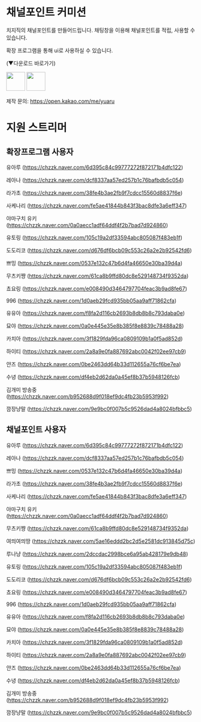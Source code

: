 # 채널포인트 커미션
치지직의 채널포인트를 만들어드립니다. 
채팅창을 이용해 채널포인트를 적립, 사용할 수 있습니다. 

확장 프로그램을 통해 ui로 사용하실 수 있습니다. 

(▼다운로드 바로가기)

[<img src="https://github.com/user-attachments/assets/c3a90776-a208-46a3-b67f-866a5996d785" height="50"/>](https://chromewebstore.google.com/detail/유아루-채널포인트-확장/dmgdnjojiaiccccioggkgkkpnoahbiag)
[<img src="https://github.com/user-attachments/assets/d12acf9d-c07f-4dfe-96c9-687f32d40a90" height="50"/>](https://addons.mozilla.org/ko/firefox/addon/%EC%9C%A0%EC%95%84%EB%A3%A8-%EC%B1%84%EB%84%90%ED%8F%AC%EC%9D%B8%ED%8A%B8-%ED%99%95%EC%9E%A5/)



제작 문의: https://open.kakao.com/me/yuaru


# 지원 스트리머
## 확장프로그램 사용자
유아루 (https://chzzk.naver.com/6d395c84c99777272f872171b4dfc122)

레아나 (https://chzzk.naver.com/dcf8337aa57ed257b1c76bafbdb5c054)

라가초 (https://chzzk.naver.com/38fe4b3ae2fb9f7cdcc15560d8837f6e)

사케나리 (https://chzzk.naver.com/fe5ae41844b843f3bac8dfe3a6eff347)

야마구치 유키 (https://chzzk.naver.com/0a0aecc1adf64ddf4f2b7bad7d924860)

유토링 (https://chzzk.naver.com/105c19a2df33594abc805087f483eb1f)

도도리코 (https://chzzk.naver.com/d676df6bcb09c553c26a2e2b92542fd6)

쁘밍 (https://chzzk.naver.com/0537e132c47b6d4fa46650e30ba39d4a)

무츠키쨩 (https://chzzk.naver.com/61ca8b9ffd80dc8e529148734f9352da)

쵸요링 (https://chzzk.naver.com/e008490d3464797704feac3b9ad8fe67)

996 (https://chzzk.naver.com/1d0aeb29fcd935bb05aa9aff71862cfa)

유유아 (https://chzzk.naver.com/f8fa2d116cb2693b8db8b8c793daba0e)

묘야 (https://chzzk.naver.com/0a0e445e35e8b385f8e8839c78488a28)

카치아 (https://chzzk.naver.com/3f1829fda96ca0809109b1a0f5ad852d)

하이티 (https://chzzk.naver.com/2a8a9e0fa887692abc0042f02ee97cb9)

얀즈 (https://chzzk.naver.com/0be2463dd64b33d112655a76cf6be7ea)

수녕 (https://chzzk.naver.com/df4eb2d62da0a45ef8b37b5948126fcb)

김개미 방송중 (https://chzzk.naver.com/b952688d9f018ef9dc4fb23b5953f992)

깜장냥말 (https://chzzk.naver.com/9e9bc0f007b5c9526dad4a8024bfbbc5)


## 채널포인트 사용자
유아루 (https://chzzk.naver.com/6d395c84c99777272f872171b4dfc122)

레아나 (https://chzzk.naver.com/dcf8337aa57ed257b1c76bafbdb5c054)

쁘밍 (https://chzzk.naver.com/0537e132c47b6d4fa46650e30ba39d4a)

라가초 (https://chzzk.naver.com/38fe4b3ae2fb9f7cdcc15560d8837f6e)

사케나리 (https://chzzk.naver.com/fe5ae41844b843f3bac8dfe3a6eff347)

야마구치 유키 (https://chzzk.naver.com/0a0aecc1adf64ddf4f2b7bad7d924860)

무츠키쨩 (https://chzzk.naver.com/61ca8b9ffd80dc8e529148734f9352da)

여믜여믜땅 (https://chzzk.naver.com/5ae16eddd2bc2d5e2581dc913845d75c)

루나냥 (https://chzzk.naver.com/2dccdac2998bce6a95ab428179e9db48)

유토링 (https://chzzk.naver.com/105c19a2df33594abc805087f483eb1f)

도도리코 (https://chzzk.naver.com/d676df6bcb09c553c26a2e2b92542fd6)

쵸요링 (https://chzzk.naver.com/e008490d3464797704feac3b9ad8fe67)

996 (https://chzzk.naver.com/1d0aeb29fcd935bb05aa9aff71862cfa)

유유아 (https://chzzk.naver.com/f8fa2d116cb2693b8db8b8c793daba0e)

묘야 (https://chzzk.naver.com/0a0e445e35e8b385f8e8839c78488a28)

카치아 (https://chzzk.naver.com/3f1829fda96ca0809109b1a0f5ad852d)

하이티 (https://chzzk.naver.com/2a8a9e0fa887692abc0042f02ee97cb9)

얀즈 (https://chzzk.naver.com/0be2463dd64b33d112655a76cf6be7ea)

수녕 (https://chzzk.naver.com/df4eb2d62da0a45ef8b37b5948126fcb)

김개미 방송중 (https://chzzk.naver.com/b952688d9f018ef9dc4fb23b5953f992)

깜장냥말 (https://chzzk.naver.com/9e9bc0f007b5c9526dad4a8024bfbbc5)
